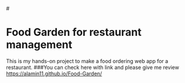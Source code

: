 #<h1>Food Garden for restaurant management</h1>
This is my hands-on project to make a food ordering web app for a restaurant.
###You can check here with link and please give me review
https://alamin11.github.io/Food-Garden/

